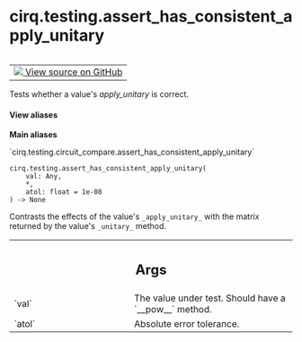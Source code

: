 <div itemscope itemtype="http://developers.google.com/ReferenceObject">
<meta itemprop="name" content="cirq.testing.assert_has_consistent_apply_unitary" />
<meta itemprop="path" content="Stable" />
</div>

# cirq.testing.assert_has_consistent_apply_unitary

<!-- Insert buttons and diff -->

<table class="tfo-notebook-buttons tfo-api" align="left">

<td>
  <a target="_blank" href="https://github.com/quantumlib/cirq/tree/master/cirq/testing/circuit_compare.py">
    <img src="https://www.tensorflow.org/images/GitHub-Mark-32px.png" />
    View source on GitHub
  </a>
</td>
</table>



Tests whether a value's _apply_unitary_ is correct.

<section class="expandable">
  <h4 class="showalways">View aliases</h4>
  <p>
<b>Main aliases</b>
<p>`cirq.testing.circuit_compare.assert_has_consistent_apply_unitary`</p>
</p>
</section>

<pre class="devsite-click-to-copy prettyprint lang-py tfo-signature-link">
<code>cirq.testing.assert_has_consistent_apply_unitary(
    val: Any,
    *,
    atol: float = 1e-08
) -> None
</code></pre>



<!-- Placeholder for "Used in" -->

Contrasts the effects of the value's `_apply_unitary_` with the
matrix returned by the value's `_unitary_` method.

<!-- Tabular view -->
 <table class="responsive fixed orange">
<colgroup><col width="214px"><col></colgroup>
<tr><th colspan="2"><h2 class="add-link">Args</h2></th></tr>

<tr>
<td>
`val`
</td>
<td>
The value under test. Should have a `__pow__` method.
</td>
</tr><tr>
<td>
`atol`
</td>
<td>
Absolute error tolerance.
</td>
</tr>
</table>

